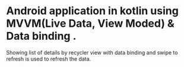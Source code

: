 # Android application in kotlin using MVVM(Live Data, View Moded) &  Data binding .
Showing list of details  by recycler view with data binding and swipe to refresh  is used to refresh the data.
